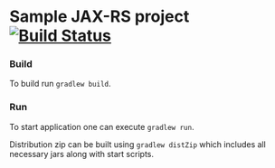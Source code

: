 # Sample JAX-RS project [![Build Status](https://travis-ci.org/zyulyaev/jaxrs-webapp.svg?branch=master)](https://travis-ci.org/zyulyaev/jaxrs-webapp)

### Build
To build run `gradlew build`.

### Run
To start application one can execute `gradlew run`.

Distribution zip can be built using `gradlew distZip` which includes all necessary jars along with start scripts.